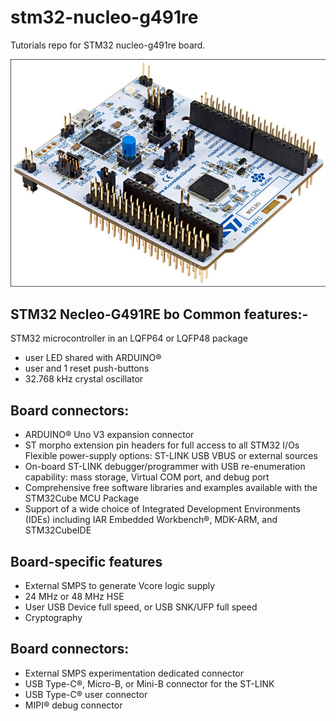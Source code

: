 # stm32-nucleo-g491re
Tutorials repo for STM32 nucleo-g491re board.

![STM-G491RE](./Images/STM-g491re.png)

STM32 Necleo-G491RE bo
Common features:-
--

STM32 microcontroller in an LQFP64 or LQFP48 package

- user LED shared with ARDUINO®
- user and 1 reset push-buttons
- 32.768 kHz crystal oscillator

Board connectors:
---
- ARDUINO® Uno V3 expansion connector
- ST morpho extension pin headers for full access to all STM32 I/Os
  Flexible power-supply options: ST-LINK USB VBUS or external sources
- On-board ST-LINK debugger/programmer with USB re-enumeration
  capability: mass storage, Virtual COM port, and debug port
- Comprehensive free software libraries and examples available with the  STM32Cube MCU Package
- Support of a wide choice of Integrated Development Environments (IDEs) including IAR Embedded Workbench®, MDK-ARM, and STM32CubeIDE

Board-specific features 
---

- External SMPS to generate Vcore logic supply
- 24 MHz or 48 MHz HSE
- User USB Device full speed, or USB SNK/UFP full speed
- Cryptography

Board connectors:
---

- External SMPS experimentation dedicated connector
- USB Type-C®, Micro-B, or Mini-B connector for the ST-LINK
- USB Type-C® user connector
- MIPI® debug connector